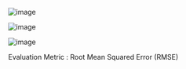 ![image](https://user-images.githubusercontent.com/71135290/142166109-c3297c78-bd73-4ea1-87db-bac089688351.png)

![image](https://user-images.githubusercontent.com/71135290/142167527-c6de9f65-af62-4958-98bb-cc087b049698.png)

![image](https://user-images.githubusercontent.com/71135290/142167567-47c5866d-8094-4c3b-9cf3-cc7c8bf6cfba.png)

Evaluation Metric : Root Mean Squared Error (RMSE)
